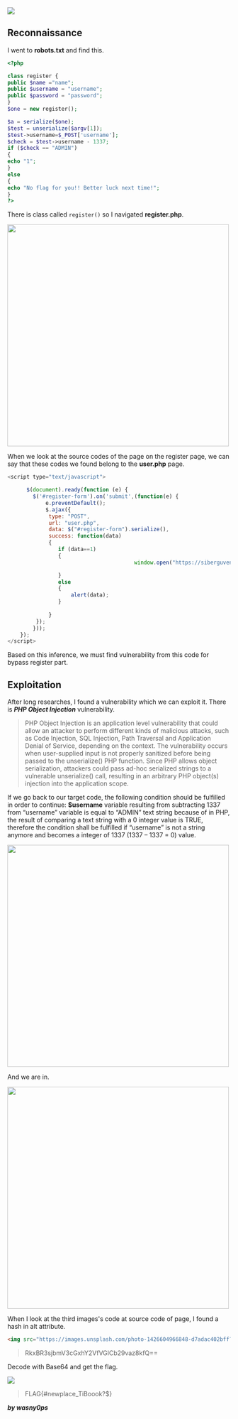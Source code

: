 <img src="https://github.com/wasny0ps/TIMTAL-CTF-Writeups/blob/main/2022/Tibook/img/main.png">

## Reconnaissance

I went to **robots.txt** and find this.
```php
<?php 

class register {
public $name ="name";
public $username = "username";
public $password = "password";
}
$one = new register();

$a = serialize($one);
$test = unserialize($argv[1]);
$test->username=$_POST['username'];
$check = $test->username - 1337;
if ($check == "ADMIN") 
{
echo "1";
}
else 
{
echo "No flag for you!! Better luck next time!";
}
?>
```

There is class called ```register()``` so I navigated **register.php**.

<img src="https://github.com/wasny0ps/TIMTAL-CTF-Writeups/blob/main/2022/Tibook/img/register.png" height="500">

When we look at the source codes of the page on the register page, we can say that these codes we found belong to the **user.php** page.

```js
<script type="text/javascript">

      $(document).ready(function (e) {
        $('#register-form').on('submit',(function(e) {
            e.preventDefault();
            $.ajax({ 
             type: "POST",
             url: "user.php",
             data: $("#register-form").serialize(),
             success: function(data)
             {
                if (data==1) 
                {
                                        window.open("https://siberguvenliklisesi.com/tibook/profile.php","_self");

                }
                else
                {
                    alert(data);
                }
                
             }
         });
        }));
    });
</script>
```
Based on this inference, we must find vulnerability from this code for bypass register part.

## Exploitation
After long researches, I found a vulnerability which we can exploit it. There is **_PHP Object Injection_** vulnerability.
> PHP Object Injection is an application level vulnerability that could allow an attacker to perform different kinds of malicious attacks, such as Code Injection, SQL Injection, Path Traversal and Application Denial of Service, depending on the context. The vulnerability occurs when user-supplied input is not properly sanitized before being passed to the unserialize() PHP function. Since PHP allows object serialization, attackers could pass ad-hoc serialized strings to a vulnerable unserialize() call, resulting in an arbitrary PHP object(s) injection into the application scope.

If we go back to our target code, the following condition should be fulfilled in order to continue: **$username** variable resulting from subtracting 1337 from “username” variable is equal to “ADMIN” text string because of in PHP, the result of comparing a text string with a 0 integer value is TRUE, therefore the condition shall be fulfilled if “username” is not a string anymore and becomes a integer of 1337 (1337 – 1337 = 0) value.

<img src="https://github.com/wasny0ps/TIMTAL-CTF-Writeups/blob/main/2022/Tibook/img/login.png" height="500">

And we are in.

<img src="https://github.com/wasny0ps/TIMTAL-CTF-Writeups/blob/main/2022/Tibook/img/profile.png" height="500">

When I look at the third images's code at source code of page, I found a hash in alt attribute.
```html
<img src="https://images.unsplash.com/photo-1426604966848-d7adac402bff?w=500&amp;h=500&amp;fit=crop" class="gallery-image" alt="RkxBR3sjbmV3cGxhY2VfVGlCb29vaz8kfQ==">

```
> RkxBR3sjbmV3cGxhY2VfVGlCb29vaz8kfQ==

Decode with Base64 and get the flag.

<img src="https://github.com/wasny0ps/TIMTAL-CTF-Writeups/blob/main/2022/Tibook/img/flag.png">

> FLAG{#newplace_TiBoook?$}

**_by wasny0ps_**
